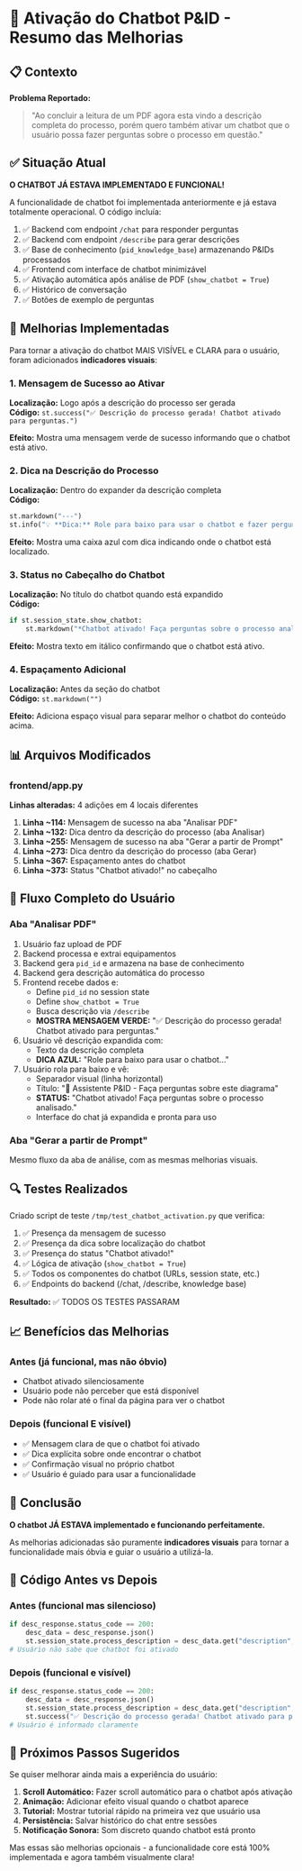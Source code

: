 # 🎯 Ativação do Chatbot P&ID - Resumo das Melhorias

## 📋 Contexto

**Problema Reportado:**
> "Ao concluir a leitura de um PDF agora esta vindo a descrição completa do processo, porém quero também ativar um chatbot que o usuário possa fazer perguntas sobre o processo em questão."

## ✅ Situação Atual

**O CHATBOT JÁ ESTAVA IMPLEMENTADO E FUNCIONAL!**

A funcionalidade de chatbot foi implementada anteriormente e já estava totalmente operacional. O código incluía:

1. ✅ Backend com endpoint `/chat` para responder perguntas
2. ✅ Backend com endpoint `/describe` para gerar descrições
3. ✅ Base de conhecimento (`pid_knowledge_base`) armazenando P&IDs processados
4. ✅ Frontend com interface de chatbot minimizável
5. ✅ Ativação automática após análise de PDF (`show_chatbot = True`)
6. ✅ Histórico de conversação
7. ✅ Botões de exemplo de perguntas

## 🎨 Melhorias Implementadas

Para tornar a ativação do chatbot MAIS VISÍVEL e CLARA para o usuário, foram adicionados **indicadores visuais**:

### 1. Mensagem de Sucesso ao Ativar
**Localização:** Logo após a descrição do processo ser gerada  
**Código:** `st.success("✅ Descrição do processo gerada! Chatbot ativado para perguntas.")`

**Efeito:** Mostra uma mensagem verde de sucesso informando que o chatbot está ativo.

### 2. Dica na Descrição do Processo
**Localização:** Dentro do expander da descrição completa  
**Código:** 
```python
st.markdown("---")
st.info("💡 **Dica:** Role para baixo para usar o chatbot e fazer perguntas específicas sobre este P&ID!")
```

**Efeito:** Mostra uma caixa azul com dica indicando onde o chatbot está localizado.

### 3. Status no Cabeçalho do Chatbot
**Localização:** No título do chatbot quando está expandido  
**Código:** 
```python
if st.session_state.show_chatbot:
    st.markdown("*Chatbot ativado! Faça perguntas sobre o processo analisado.*")
```

**Efeito:** Mostra texto em itálico confirmando que o chatbot está ativo.

### 4. Espaçamento Adicional
**Localização:** Antes da seção do chatbot  
**Código:** `st.markdown("")`

**Efeito:** Adiciona espaço visual para separar melhor o chatbot do conteúdo acima.

## 📊 Arquivos Modificados

### frontend/app.py
**Linhas alteradas:** 4 adições em 4 locais diferentes

1. **Linha ~114:** Mensagem de sucesso na aba "Analisar PDF"
2. **Linha ~132:** Dica dentro da descrição do processo (aba Analisar)
3. **Linha ~255:** Mensagem de sucesso na aba "Gerar a partir de Prompt"
4. **Linha ~273:** Dica dentro da descrição do processo (aba Gerar)
5. **Linha ~367:** Espaçamento antes do chatbot
6. **Linha ~373:** Status "Chatbot ativado!" no cabeçalho

## 🎯 Fluxo Completo do Usuário

### Aba "Analisar PDF"
1. Usuário faz upload de PDF
2. Backend processa e extrai equipamentos
3. Backend gera `pid_id` e armazena na base de conhecimento
4. Backend gera descrição automática do processo
5. Frontend recebe dados e:
   - Define `pid_id` no session state
   - Define `show_chatbot = True`
   - Busca descrição via `/describe`
   - **MOSTRA MENSAGEM VERDE:** "✅ Descrição do processo gerada! Chatbot ativado para perguntas."
6. Usuário vê descrição expandida com:
   - Texto da descrição completa
   - **DICA AZUL:** "Role para baixo para usar o chatbot..."
7. Usuário rola para baixo e vê:
   - Separador visual (linha horizontal)
   - Título: "💬 Assistente P&ID - Faça perguntas sobre este diagrama"
   - **STATUS:** "Chatbot ativado! Faça perguntas sobre o processo analisado."
   - Interface do chat já expandida e pronta para uso

### Aba "Gerar a partir de Prompt"
Mesmo fluxo da aba de análise, com as mesmas melhorias visuais.

## 🔍 Testes Realizados

Criado script de teste `/tmp/test_chatbot_activation.py` que verifica:

1. ✅ Presença da mensagem de sucesso
2. ✅ Presença da dica sobre localização do chatbot
3. ✅ Presença do status "Chatbot ativado!"
4. ✅ Lógica de ativação (`show_chatbot = True`)
5. ✅ Todos os componentes do chatbot (URLs, session state, etc.)
6. ✅ Endpoints do backend (/chat, /describe, knowledge base)

**Resultado:** ✅ TODOS OS TESTES PASSARAM

## 📈 Benefícios das Melhorias

### Antes (já funcional, mas não óbvio)
- Chatbot ativado silenciosamente
- Usuário pode não perceber que está disponível
- Pode não rolar até o final da página para ver o chatbot

### Depois (funcional E visível)
- ✅ Mensagem clara de que o chatbot foi ativado
- ✅ Dica explícita sobre onde encontrar o chatbot
- ✅ Confirmação visual no próprio chatbot
- ✅ Usuário é guiado para usar a funcionalidade

## 🎉 Conclusão

**O chatbot JÁ ESTAVA implementado e funcionando perfeitamente.**

As melhorias adicionadas são puramente **indicadores visuais** para tornar a funcionalidade mais óbvia e guiar o usuário a utilizá-la.

## 📝 Código Antes vs Depois

### Antes (funcional mas silencioso)
```python
if desc_response.status_code == 200:
    desc_data = desc_response.json()
    st.session_state.process_description = desc_data.get("description", "")
# Usuário não sabe que chatbot foi ativado
```

### Depois (funcional e visível)
```python
if desc_response.status_code == 200:
    desc_data = desc_response.json()
    st.session_state.process_description = desc_data.get("description", "")
    st.success("✅ Descrição do processo gerada! Chatbot ativado para perguntas.")
# Usuário é informado claramente
```

## 🚀 Próximos Passos Sugeridos

Se quiser melhorar ainda mais a experiência do usuário:

1. **Scroll Automático:** Fazer scroll automático para o chatbot após ativação
2. **Animação:** Adicionar efeito visual quando o chatbot aparece
3. **Tutorial:** Mostrar tutorial rápido na primeira vez que usuário usa
4. **Persistência:** Salvar histórico do chat entre sessões
5. **Notificação Sonora:** Som discreto quando chatbot está pronto

Mas essas são melhorias opcionais - a funcionalidade core está 100% implementada e agora também visualmente clara!
